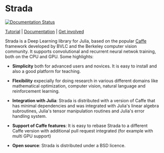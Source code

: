 # Strada

[![Documentation Status](https://readthedocs.org/projects/stradajl/badge/?version=latest)](https://readthedocs.org/projects/stradajl/?badge=latest)

[Tutorial](http://stradajl.readthedocs.org/en/latest/tutorial/) | [Documentation](http://stradajl.readthedocs.org/en/latest/) | [Get involved](https://github.com/pcmoritz/Strada.jl/blob/master/TODO.md)

Strada is a Deep Learning library for Julia, based on the popular [Caffe](http://caffe.berkeleyvision.org/) framework developed by BVLC and the Berkeley computer vision community. It supports convolutional and recurrent neural netwok training, both on the CPU and GPU. Some highlights:

- **Simplicity** both for advanced users and novices. It is easy to install and also a good platform for teaching.

- **Flexibility** expecially for doing research in various different domains like mathematical optimization, computer vision, natural language and reinforcement learning.

- **Integration with Julia**: Strada is distributed with a version of Caffe that has minimal dependencies and was integrated with Julia's linear algebra subroutines, Julia's tensor manipulation routines and Julia's error handling system.

- **Support of Caffe features**: It is easy to rebase Strada to a different Caffe version with additional pull request integrated (for example with multi GPU support)

- **Open source**: Strada is distributed under a BSD licence.

